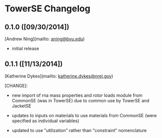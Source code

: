 # TowerSE Changelog

## 0.1.0 ([09/30/2014])

[Andrew Ning](mailto: aning@byu.edu)

- initial release

## 0.1.1 ([11/13/2014])

[Katherine Dykes](mailto: katherine.dykes@nrel.gov)

[CHANGE]:

- new import of rna mass properties and rotor loads module from CommonSE (was in TowerSE) due to common use by TowerSE and JacketSE

- updates to inputs on materials to use materials from CommonSE (were specified as individual variables)

- updated to use "utilization" rather than "constraint" nomenclature
